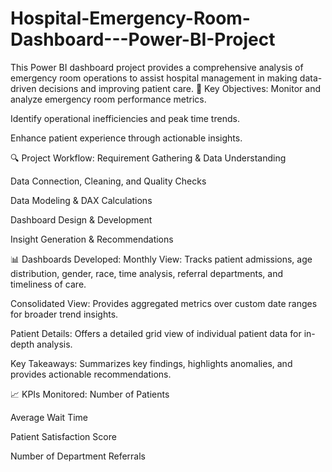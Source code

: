 # Hospital-Emergency-Room-Dashboard---Power-BI-Project
This Power BI dashboard project provides a comprehensive analysis of emergency room operations to assist hospital management in making data-driven decisions and improving patient care.
📌 Key Objectives:
Monitor and analyze emergency room performance metrics.

Identify operational inefficiencies and peak time trends.

Enhance patient experience through actionable insights.

🔍 Project Workflow:
Requirement Gathering & Data Understanding

Data Connection, Cleaning, and Quality Checks

Data Modeling & DAX Calculations

Dashboard Design & Development

Insight Generation & Recommendations

📊 Dashboards Developed:
Monthly View: Tracks patient admissions, age distribution, gender, race, time analysis, referral departments, and timeliness of care.

Consolidated View: Provides aggregated metrics over custom date ranges for broader trend insights.

Patient Details: Offers a detailed grid view of individual patient data for in-depth analysis.

Key Takeaways: Summarizes key findings, highlights anomalies, and provides actionable recommendations.

📈 KPIs Monitored:
Number of Patients

Average Wait Time

Patient Satisfaction Score

Number of Department Referrals
